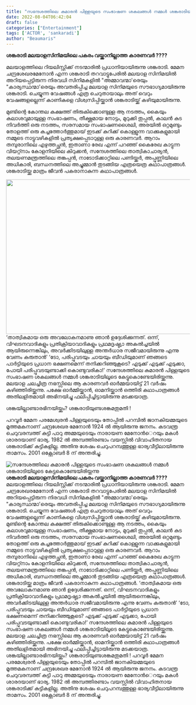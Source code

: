 ```yaml
---
title: "സന്ദേശത്തിലെ കുമാരൻ പിള്ളയുടെ സംഭാഷണ ശകലങ്ങൾ നമ്മൾ ശങ്കരാടിയിലൂടെ കേട്ടുകൊണ്ടേയിരിയ്ക്കുന്നു"
date: 2022-08-04T06:42:04
draft: false
categories: ["Entertainment"]
tags: ['ACTOR', 'sankaradi']
author: "Beaumaris"
---
```


<strong>ശങ്കരാടി മലയാളസിനിമയിലെ പകരം വയ്ക്കാനില്ലാത്ത കാരണവർ ????</strong>

മലയാളത്തിലെ റിയലിസ്റ്റിക്ക് നടന്മാരിൽ പ്രധാനിയായിരുന്നു ശങ്കരാടി. മേമന ചന്ദ്രശേഖരമേനോന്‍ എന്ന ശങ്കരാടി തറവാട്ടുപേരിൽ മലയാള സിനിമയില്‍ അറിയപ്പെട്ടിരുന്ന നിരവധി സിനിമകളിൽ "അമ്മാവന്മാ'രെയും "കാര്യസ്ഥന്മാ'രെയും അവതരിപ്പിച്ച മലയാള സിനിമയുടെ സൗഭാഗ്യമായിരുന്നു ശങ്കരാടി. ചെയ്യുന്ന വേഷങ്ങൾ എത്ര ചെറുതായാലും അത് വെറും വേഷങ്ങളല്ലെന്ന് കാണികളെ വിശ്വസിപ്പിയ്ക്കാൻ ശങ്കരാടിയ്ക്ക് കഴിയുമായിരുന്നു.

മുണ്ടിന്റെ കോന്തല കക്ഷത്ത് തിരുകിക്കൊണ്ടുള്ള ആ നടത്തം, കൈയും കലാശവുമായുള്ള സംഭാഷണം, തീക്ഷ്ണമായ നോട്ടം, മുറുക്കി തുപ്പൽ, കാലൻ കുട നിവർത്തി ഒരു നടത്തം, സരസമായ സംഭാഷണശൈലി, അരയില്‍ ഒറ്റമുണ്ടും തോളത്ത് ഒരു കച്ചത്തോര്‍ത്തുമായ് ഇടക്ക് കുറിക്ക് കൊള്ളുന്ന വാക്കുകളുമായി നമ്മുടെ നാട്ടുവഴികളില്‍ പ്രത്യക്ഷപ്പെടാറുള്ള ഒരു കാരണവര്‍. ആറാം തമ്പുരാനിലെ എഴുത്തച്ഛൻ, ഇതാണാ രേഖ എന്ന് പറഞ്ഞ് കൈരേഖ കാട്ടുന്ന വിയറ്റ്നാം കോളനിയിലെ കിറുക്കൻ, സന്ദേശത്തിലെ താത്വികാചാര്യൻ, തലയണമന്ത്രത്തിലെ തങ്കപ്പൻ, നാടോടിക്കാറ്റിലെ പണിയ്ക്കർ, അപ്പുണ്ണിയിലെ അധികാരി, ബന്ധനത്തിലെ അച്ചുമ്മാൻ തുടങ്ങിയ എത്രയെത്ര കഥാപാത്രങ്ങൾ. ശങ്കരാടിയ്ക്കു മാത്രം ജീവൻ പകരാനാകുന്ന കഥാപാത്രങ്ങൾ.

<img class="wp-image-345209 aligncenter" src="https://cdn.boolokam.com/articles/2022/08/gewewf.jpg" alt="" width="812" height="423" />‘താത്വികമായ ഒരു അവലോകനമാണു ഞാൻ ഉദ്ദേശിക്കുന്നത്. ഒന്ന്, വിഘടനവാദികളും പ്രതിക്രിയാവാദികളും പ്രഥമദൃഷ്ട്യാ അകൽച്ചയിൽ ആയിരുന്നെങ്കിലും, അവർക്കിടയിലുള്ള അന്തർധാര സജീവമായിരുന്നു എന്നു വേണം കരുതാൻ’
‘ടോ, പരിപ്പുവടയും ചായയും ബീഡിയുമാണ് ഞങ്ങടെ പാർട്ടിയുടെ പ്രധാന ഭക്ഷണമെന്ന് തനിക്കറിഞ്ഞുകൂടെ? എടുക്ക് എടുക്ക് എടുക്കാ, പോയി പരിപ്പുവടയുണ്ടാക്കി കൊണ്ടുവരികാ!’
സന്ദേശത്തിലെ കുമാരൻ പിള്ളയുടെ സംഭാഷണ ശകലങ്ങൾ നമ്മൾ ശങ്കരാടിയിലൂടെ കേട്ടുകൊണ്ടേയിരിയ്ക്കുന്നു. മലയാള ചലച്ചിത്ര നഭസ്സിലെ ആ കാരണവർ ഓർമ്മയായിട്ട് 21 വർഷം കഴിഞ്ഞിരിയ്ക്കുന്നു. പക്ഷേ ഓർമ്മിയ്ക്കാൻ, ഓമനിയ്ക്കാൻ ഒത്തിരി കഥാപാത്രങ്ങൾ അതിലളിതമായി അഭിനയിച്ചു ഫലിപ്പിച്ചിട്ടായിരുന്നു മടക്കയാത്ര.

ശങ്കയില്ലാണ്ടാരഭിനയിയ്ക്കും?
ശങ്കരാടിയുണ്ടശങ്കമതുമതി !

പറവൂര്‍ മേമന പരമേശ്വരന്‍ പിള്ളയുടെയും തോപ്പില്‍ പറമ്പില്‍ ജാനകിയമ്മയുടെ മൂത്തമകനാണ് ചന്ദ്രശേഖര മേനോന്‍ 1924 ല്‍ ആയിരുന്നു ജനനം. കടവന്ത്ര ചെറുവരമ്പത്ത് കുട്ടി പാറു അമ്മയുടെയും നാരായണ മേനോന്‍െറയും മകള്‍ ശാരദയാണ് ഭാര്യ. 1982 ല്‍ അമ്പത്തിരണ്ടാം വയസ്സില്‍ വിവാഹിതനായ ശങ്കരാടിക്ക് കുട്ടികളില്ല. ‍അതിനു ശേഷം ചെറുപറമ്പത്തുള്ള ഭാര്യവീട്ടിലായിരുന്നു താമസം. 2001 ഒക്റ്റോബര്‍ 8 ന് അന്തരിച്ചു.


![സന്ദേശത്തിലെ കുമാരൻ പിള്ളയുടെ സംഭാഷണ ശകലങ്ങൾ നമ്മൾ ശങ്കരാടിയിലൂടെ കേട്ടുകൊണ്ടേയിരിയ്ക്കുന്നു](https://cdn.boolokam.com/articles/2022/08/gewewf.jpg)**ശങ്കരാടി മലയാളസിനിമയിലെ പകരം വയ്ക്കാനില്ലാത്ത കാരണവർ ????** മലയാളത്തിലെ റിയലിസ്റ്റിക്ക് നടന്മാരിൽ പ്രധാനിയായിരുന്നു ശങ്കരാടി. മേമന ചന്ദ്രശേഖരമേനോന്‍ എന്ന ശങ്കരാടി തറവാട്ടുപേരിൽ മലയാള സിനിമയില്‍ അറിയപ്പെട്ടിരുന്ന നിരവധി സിനിമകളിൽ "അമ്മാവന്മാ'രെയും "കാര്യസ്ഥന്മാ'രെയും അവതരിപ്പിച്ച മലയാള സിനിമയുടെ സൗഭാഗ്യമായിരുന്നു ശങ്കരാടി. ചെയ്യുന്ന വേഷങ്ങൾ എത്ര ചെറുതായാലും അത് വെറും വേഷങ്ങളല്ലെന്ന് കാണികളെ വിശ്വസിപ്പിയ്ക്കാൻ ശങ്കരാടിയ്ക്ക് കഴിയുമായിരുന്നു. മുണ്ടിന്റെ കോന്തല കക്ഷത്ത് തിരുകിക്കൊണ്ടുള്ള ആ നടത്തം, കൈയും കലാശവുമായുള്ള സംഭാഷണം, തീക്ഷ്ണമായ നോട്ടം, മുറുക്കി തുപ്പൽ, കാലൻ കുട നിവർത്തി ഒരു നടത്തം, സരസമായ സംഭാഷണശൈലി, അരയില്‍ ഒറ്റമുണ്ടും തോളത്ത് ഒരു കച്ചത്തോര്‍ത്തുമായ് ഇടക്ക് കുറിക്ക് കൊള്ളുന്ന വാക്കുകളുമായി നമ്മുടെ നാട്ടുവഴികളില്‍ പ്രത്യക്ഷപ്പെടാറുള്ള ഒരു കാരണവര്‍. ആറാം തമ്പുരാനിലെ എഴുത്തച്ഛൻ, ഇതാണാ രേഖ എന്ന് പറഞ്ഞ് കൈരേഖ കാട്ടുന്ന വിയറ്റ്നാം കോളനിയിലെ കിറുക്കൻ, സന്ദേശത്തിലെ താത്വികാചാര്യൻ, തലയണമന്ത്രത്തിലെ തങ്കപ്പൻ, നാടോടിക്കാറ്റിലെ പണിയ്ക്കർ, അപ്പുണ്ണിയിലെ അധികാരി, ബന്ധനത്തിലെ അച്ചുമ്മാൻ തുടങ്ങിയ എത്രയെത്ര കഥാപാത്രങ്ങൾ. ശങ്കരാടിയ്ക്കു മാത്രം ജീവൻ പകരാനാകുന്ന കഥാപാത്രങ്ങൾ. ‘താത്വികമായ ഒരു അവലോകനമാണു ഞാൻ ഉദ്ദേശിക്കുന്നത്. ഒന്ന്, വിഘടനവാദികളും പ്രതിക്രിയാവാദികളും പ്രഥമദൃഷ്ട്യാ അകൽച്ചയിൽ ആയിരുന്നെങ്കിലും, അവർക്കിടയിലുള്ള അന്തർധാര സജീവമായിരുന്നു എന്നു വേണം കരുതാൻ’ ‘ടോ, പരിപ്പുവടയും ചായയും ബീഡിയുമാണ് ഞങ്ങടെ പാർട്ടിയുടെ പ്രധാന ഭക്ഷണമെന്ന് തനിക്കറിഞ്ഞുകൂടെ? എടുക്ക് എടുക്ക് എടുക്കാ, പോയി പരിപ്പുവടയുണ്ടാക്കി കൊണ്ടുവരികാ!’ സന്ദേശത്തിലെ കുമാരൻ പിള്ളയുടെ സംഭാഷണ ശകലങ്ങൾ നമ്മൾ ശങ്കരാടിയിലൂടെ കേട്ടുകൊണ്ടേയിരിയ്ക്കുന്നു. മലയാള ചലച്ചിത്ര നഭസ്സിലെ ആ കാരണവർ ഓർമ്മയായിട്ട് 21 വർഷം കഴിഞ്ഞിരിയ്ക്കുന്നു. പക്ഷേ ഓർമ്മിയ്ക്കാൻ, ഓമനിയ്ക്കാൻ ഒത്തിരി കഥാപാത്രങ്ങൾ അതിലളിതമായി അഭിനയിച്ചു ഫലിപ്പിച്ചിട്ടായിരുന്നു മടക്കയാത്ര. ശങ്കയില്ലാണ്ടാരഭിനയിയ്ക്കും? ശങ്കരാടിയുണ്ടശങ്കമതുമതി ! പറവൂര്‍ മേമന പരമേശ്വരന്‍ പിള്ളയുടെയും തോപ്പില്‍ പറമ്പില്‍ ജാനകിയമ്മയുടെ മൂത്തമകനാണ് ചന്ദ്രശേഖര മേനോന്‍ 1924 ല്‍ ആയിരുന്നു ജനനം. കടവന്ത്ര ചെറുവരമ്പത്ത് കുട്ടി പാറു അമ്മയുടെയും നാരായണ മേനോന്‍െറയും മകള്‍ ശാരദയാണ് ഭാര്യ. 1982 ല്‍ അമ്പത്തിരണ്ടാം വയസ്സില്‍ വിവാഹിതനായ ശങ്കരാടിക്ക് കുട്ടികളില്ല. ‍അതിനു ശേഷം ചെറുപറമ്പത്തുള്ള ഭാര്യവീട്ടിലായിരുന്നു താമസം. 2001 ഒക്റ്റോബര്‍ 8 ന് അന്തരിച്ചു.
